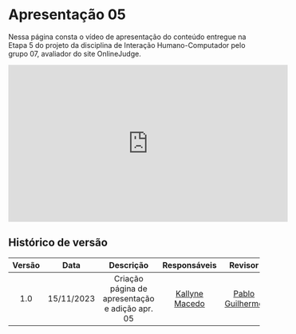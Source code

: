 # **Apresentação 05**

Nessa página consta o vídeo de apresentação do conteúdo entregue na Etapa 5 do projeto da disciplina de Interação Humano-Computador pelo grupo 07, avaliador do site OnlineJudge.

<iframe width="560" height="315" src="https://www.youtube.com/embed/hxIKc7PRmJc?si=VV6I1gHWu4IefBZk" title="YouTube video player" frameborder="0" allow="accelerometer; autoplay; clipboard-write; encrypted-media; gyroscope; picture-in-picture; web-share" allowfullscreen></iframe>

## Histórico de versão

| Versão |    Data    |                      Descrição                      |                Responsáveis                |                   Revisor                   |
| :-----: | :--------: | :----------------------------------------------------: | :------------------------------------------: | :------------------------------------------: |
|   1.0   | 15/11/2023 | Criação página de apresentação e adição apr. 05 | [Kallyne Macedo](https://github.com/kalipassos) | [Pablo Guilherme](https://github.com/PabloGJBS) |
